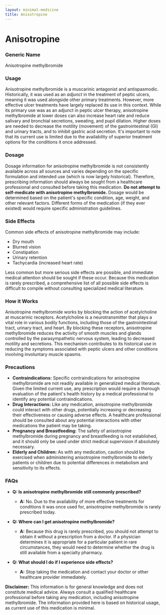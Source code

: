 ```yaml
---
layout: minimal-medicine
title: Anisotropine
---
```


# Anisotropine
### Generic Name
Anisotropine methylbromide

### Usage
Anisotropine methylbromide is a muscarinic antagonist and antispasmodic.  Historically, it was used as an *adjunct* in the treatment of peptic ulcers, meaning it was used alongside other primary treatments. However, more effective ulcer treatments have largely replaced its use in this context.  While its primary use was as an adjunct in peptic ulcer therapy,  anisotropine methylbromide at lower doses can also increase heart rate and reduce salivary and bronchial secretions, sweating, and pupil dilation.  Higher doses are needed to decrease the motility (movement) of the gastrointestinal (GI) and urinary tracts, and to inhibit gastric acid secretion.  It's important to note that its current use is limited due to the availability of superior treatment options for the conditions it once addressed.

### Dosage
Dosage information for anisotropine methylbromide is not consistently available across all sources and varies depending on the specific formulation and intended use (which is now largely historical).  Therefore, prescribing information should always be sought from a healthcare professional and consulted before taking this medication.  **Do not attempt to self-medicate with anisotropine methylbromide.**  Dosage would be determined based on the patient's specific condition, age, weight, and other relevant factors.  Different forms of the medication (if they ever existed) would require specific administration guidelines.

### Side Effects
Common side effects of anisotropine methylbromide may include:

* Dry mouth
* Blurred vision
* Constipation
* Urinary retention
* Tachycardia (increased heart rate)

Less common but more serious side effects are possible, and immediate medical attention should be sought if these occur.  Because this medication is rarely prescribed, a comprehensive list of all possible side effects is difficult to compile without consulting specialized medical literature.

### How it Works
Anisotropine methylbromide works by blocking the action of acetylcholine at muscarinic receptors. Acetylcholine is a neurotransmitter that plays a vital role in various bodily functions, including those of the gastrointestinal tract, urinary tract, and heart. By blocking these receptors, anisotropine methylbromide reduces the activity of smooth muscles and glands controlled by the parasympathetic nervous system, leading to decreased motility and secretions. This mechanism contributes to its historical use in reducing the symptoms associated with peptic ulcers and other conditions involving involuntary muscle spasms.

### Precautions
* **Contraindications:**  Specific contraindications for anisotropine methylbromide are not readily available in generalized medical literature.  Given the limited current use, any prescription would require a thorough evaluation of the patient's health history by a medical professional to identify any potential contraindications.
* **Drug Interactions:**  Like any medication, anisotropine methylbromide could interact with other drugs, potentially increasing or decreasing their effectiveness or causing adverse effects.  A healthcare professional should be consulted about any potential interactions with other medications the patient may be taking.
* **Pregnancy and Breastfeeding:**  The safety of anisotropine methylbromide during pregnancy and breastfeeding is not established, and it should only be used under strict medical supervision if absolutely necessary.
* **Elderly and Children:**  As with any medication, caution should be exercised when administering anisotropine methylbromide to elderly patients or children due to potential differences in metabolism and sensitivity to its effects.

### FAQs

* **Q: Is anisotropine methylbromide still commonly prescribed?**
    * **A:** No. Due to the availability of more effective treatments for conditions it was once used for, anisotropine methylbromide is rarely prescribed today.

* **Q:  Where can I get anisotropine methylbromide?**
    * **A:**  Because this drug is rarely prescribed, you should not attempt to obtain it without a prescription from a doctor. If a physician determines it is appropriate for a particular patient in rare circumstances, they would need to determine whether the drug is still available from a specialty pharmacy.

* **Q: What should I do if I experience side effects?**
    * **A:**  Stop taking the medication and contact your doctor or other healthcare provider immediately.


**Disclaimer:** This information is for general knowledge and does not constitute medical advice. Always consult a qualified healthcare professional before taking any medication, including anisotropine methylbromide.  The information provided here is based on historical usage, as current use of this medication is minimal.
